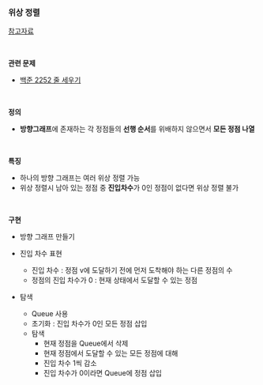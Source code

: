 ### 위상 정렬

[참고자료](https://gmlwjd9405.github.io/2018/08/27/algorithm-topological-sort.html)

<br>

**관련 문제**

- [백준 2252 줄 세우기](./문제풀이/백준_2252_줄_세우기.md)

<br>

**정의**

- **방향그래프**에 존재하는 각 정점들의 **선행 순서**를 위배하지 않으면서 **모든 정점 나열**

<br>

**특징**

- 하나의 방향 그래프는 여러 위상 정렬 가능
- 위상 정렬시 남아 있는 정점 중 **진입차수**가 0인 정점이 없다면 위상 정렬 불가

<br>

**구현**

- 방향 그래프 만들기
- 진입 차수 표현
  - 진입 차수 :  정점 v에 도달하기 전에 먼저 도착해야 하는 다른 정점의 수
  - 정점의 진입 차수가 0 : 현재 상태에서 도달할 수 있는 정점 

- 탐색
  - Queue 사용
  - 초기화 : 진입 차수가 0인 모든 정점 삽입
  - 탐색
    - 현재 정점을 Queue에서 삭제
    - 현재 정점에서 도달할 수 있는 모든 정점에 대해
    - 진입 차수 1씩 감소
    - 진입 차수가 0이라면 Queue에 정점 삽입

<br>

